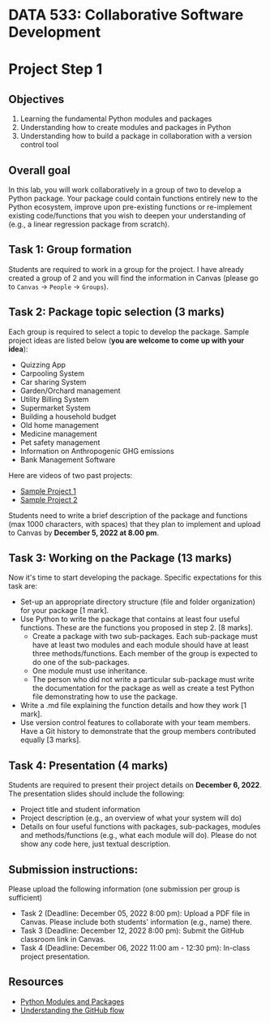 # DATA 533: Collaborative Software Development

# Project Step 1

## Objectives
1. Learning the fundamental Python modules and packages
2. Understanding how to create modules and packages in Python
3. Understanding how to build a package in collaboration with a version control tool 

## Overall goal
In this lab, you will work collaboratively in a group of two to develop a Python package. Your package could contain functions entirely new to the Python ecosystem, improve upon pre-existing functions or re-implement existing code/functions that you wish to deepen your understanding of (e.g., a linear regression package from scratch).

## Task 1: Group formation
Students are required to work in a group for the project. I have already created a group of 2 and you will find the information in Canvas (please go to `Canvas` -> `People` -> `Groups`). 

## Task 2: Package topic selection (3 marks)
Each group is required to select a topic to develop the package. Sample project ideas are listed below (**you are welcome to come up with your idea**):

- Quizzing App
- Carpooling System 
- Car sharing System 
- Garden/Orchard management 
- Utility Billing System
- Supermarket System
- Building a household budget
- Old home management
- Medicine management
- Pet safety management
- Information on Anthropogenic GHG emissions
- Bank Management Software

Here are videos of two past projects:
- [Sample Project 1](https://youtu.be/tifnmoIChfkLinks) 
- [Sample Project 2](https://youtu.be/JDaoe_6a7Yo)

Students need to write a brief description of the package and functions (max 1000 characters, with spaces) that they plan to implement and upload to Canvas by **December 5, 2022 at 8.00 pm**.

## Task 3: Working on the Package (13 marks)
Now it's time to start developing the package. Specific expectations for this task are:
- Set-up an appropriate directory structure (file and folder organization) for your package [1 mark].
- Use Python to write the package that contains at least four useful functions. These are the functions you proposed in step 2. [8 marks].
    - Create a package with two sub-packages. Each sub-package must have at least two modules and each module should have at least three methods/functions. Each member of the group is expected to do one of the sub-packages. 
    - One module must use inheritance.
    - The person who did not write a particular sub-package must write the documentation for the package as well as create a test Python file demonstrating how to use the package.
- Write a .md file explaining the function details and how they work [1 mark].
- Use version control features to collaborate with your team members. Have a Git history to demonstrate that the group members contributed equally [3 marks]. 

## Task 4: Presentation (4 marks)
Students are required to present their project details on **December 6, 2022**. The presentation slides should include the following:
- Project title and student information
- Project description (e.g., an overview of what your system will do)
- Details on four useful functions with packages, sub-packages, modules and methods/functions (e.g., what each module will do). Please do not show any code here, just textual description.

## Submission instructions: 
Please upload the following information (one submission per group is sufficient)
- Task 2 (Deadline: December 05, 2022 8:00 pm): Upload a PDF file in Canvas. Please include both students' information (e.g., name) there. 
- Task 3 (Deadline: December 12, 2022 8:00 pm): Submit the GitHub classroom link in Canvas. 
- Task 4 (Deadline: December 06, 2022 11:00 am - 12:30 pm): In-class project presentation. 

## Resources
- [Python Modules and Packages](https://docs.python.org/3/tutorial/modules.html)
- [Understanding the GitHub flow](https://guides.github.com/introduction/flow/)
